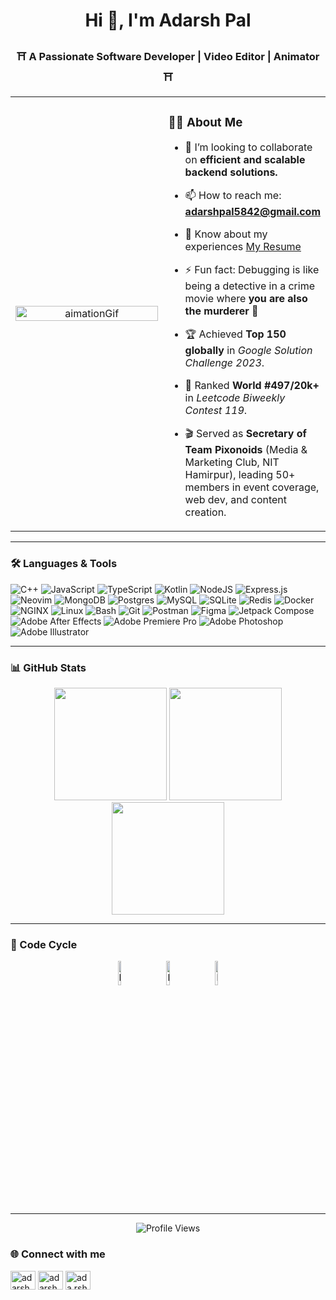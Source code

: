 <h1 align="center">Hi 👋, I'm Adarsh Pal</h1>
<h3 align="center"> ⛩ A Passionate Software Developer | Video Editor | Animator ⛩ </h3>

<table>
  <tr>
    <td width="50%" align="center">
      <img src="https://github.com/adarshXpal/adarshXpal/blob/master/giphy.gif?raw=true" alt="aimationGif" width="100%"/>
    </td>
    <td width="50%" valign="top">
      
### 👨‍💻 About Me
- 👯 I’m looking to collaborate on **efficient and scalable backend solutions.**
- 📫 How to reach me: **adarshpal5842@gmail.com**
- 📄 Know about my experiences [My Resume](https://drive.google.com/file/d/1uWioK-G4zCA936lwSj8F-ffCVAQyLbw5/view)
- ⚡ Fun fact: Debugging is like being a detective in a crime movie where **you are also the murderer** 🤯
- 🏆 Achieved **Top 150 globally** in *Google Solution Challenge 2023*.
- 🥇 Ranked **World #497/20k+** in *Leetcode Biweekly Contest 119*.
- 🎬 Served as **Secretary of Team Pixonoids** (Media & Marketing Club, NIT Hamirpur), leading 50+ members in event coverage, web dev, and content creation.

    </td>
  </tr>
</table>


---

### 🛠️ Languages & Tools  


![C++](https://img.shields.io/badge/C%2B%2B-00599C?style=flat&logo=c%2B%2B&logoColor=white)
![JavaScript](https://img.shields.io/badge/JavaScript-323330?style=flat&logo=javascript&logoColor=F7DF1E)
![TypeScript](https://img.shields.io/badge/TypeScript-007ACC?style=flat&logo=typescript&logoColor=white)
![Kotlin](https://img.shields.io/badge/Kotlin-%230095D5.svg?style=flat&logo=kotlin&logoColor=white)
![NodeJS](https://img.shields.io/badge/Node.js-43853D?style=flat&logo=node.js&logoColor=white)
![Express.js](https://img.shields.io/badge/Express.js-404D59?style=flat&logo=express)
![Neovim](https://img.shields.io/badge/Neovim-%2357A143.svg?style=flat&logo=neovim&logoColor=white)
![MongoDB](https://img.shields.io/badge/MongoDB-%234ea94b.svg?style=flat&logo=mongodb&logoColor=white)
![Postgres](https://img.shields.io/badge/PostgreSQL-316192?style=flat&logo=postgresql&logoColor=white)
![MySQL](https://img.shields.io/badge/MySQL-005C84?style=flat&logo=mysql&logoColor=white)
![SQLite](https://img.shields.io/badge/SQLite-07405E?style=flat&logo=sqlite&logoColor=white)
![Redis](https://img.shields.io/badge/Redis-DC382D?style=flat&logo=redis&logoColor=white)
![Docker](https://img.shields.io/badge/Docker-2496ED?style=flat&logo=docker&logoColor=white)
![NGINX](https://img.shields.io/badge/NGINX-009639?style=flat&logo=nginx&logoColor=white)
![Linux](https://img.shields.io/badge/Linux-FCC624?style=flat&logo=linux&logoColor=black)
![Bash](https://img.shields.io/badge/GNU%20Bash-4EAA25?style=flat&logo=GNU%20Bash&logoColor=white)
![Git](https://img.shields.io/badge/GIT-E44C30?style=flat&logo=git&logoColor=white)
![Postman](https://img.shields.io/badge/Postman-FF6C37?style=flat&logo=postman&logoColor=white)
![Figma](https://img.shields.io/badge/Figma-F24E1E?style=flat&logo=figma&logoColor=white)
![Jetpack Compose](https://img.shields.io/badge/Jetpack_Compose-4285F4.svg?style=flat&logo=jetpack-compose&logoColor=white)
![Adobe After Effects](https://img.shields.io/badge/Adobe%20After%20Effects-9999FF.svg?style=flat&logo=adobeaftereffects&logoColor=white)
![Adobe Premiere Pro](https://img.shields.io/badge/Adobe%20Premiere%20Pro-9999FF.svg?style=flat&logo=adobepremierepro&logoColor=white)
![Adobe Photoshop](https://img.shields.io/badge/Adobe%20Photoshop-31A8FF.svg?style=flat&logo=adobephotoshop&logoColor=white)
![Adobe Illustrator](https://img.shields.io/badge/Adobe%20Illustrator-FF9A00.svg?style=flat&logo=adobeillustrator&logoColor=white)

---

### 📊 GitHub Stats  

<div align="center">
  
<img src="https://github-readme-stats.vercel.app/api?username=adarshxpal&show_icons=true&theme=dark" height="180em"/>
<img src="https://github-readme-stats.vercel.app/api/top-langs/?username=adarshxpal&layout=compact&theme=dark" height="180em"/>
<img src="https://github-readme-streak-stats.herokuapp.com/?user=adarshxpal&theme=dark" height="180em"/>

</div>

---

### 🔁 Code Cycle  

<div align="center">

<img src="https://raw.githubusercontent.com/Tarikul-Islam-Anik/Animated-Fluent-Emojis/master/Emojis/Smilies/Face%20with%20Spiral%20Eyes.png" width="10%" alt="Broken system!"/>
&nbsp;&nbsp;&nbsp;&nbsp;&nbsp;
<img src="https://raw.githubusercontent.com/Tarikul-Islam-Anik/Animated-Fluent-Emojis/master/Emojis/Smilies/Relieved%20Face.png" width="10%" alt="It's working!"/>
&nbsp;&nbsp;&nbsp;&nbsp;&nbsp;
<img src="https://raw.githubusercontent.com/Tarikul-Islam-Anik/Animated-Fluent-Emojis/master/Emojis/Smilies/Astonished%20Face.png" width="10%" alt="It works but you don't know how!"/>

</div>

---

<div align="center">

![Profile Views](https://komarev.com/ghpvc/?username=adarshxpal&style=flat&color=orange&label=PROFILE+VIEWS)

</div>

### 🌐 Connect with me
<p align="left">
<a href="https://twitter.com/adarshxpal" target="blank"><img align="center" src="https://raw.githubusercontent.com/rahuldkjain/github-profile-readme-generator/master/src/images/icons/Social/twitter.svg" alt="adarshxpal" height="30" width="40" /></a>
<a href="https://linkedin.com/in/adarshxpal" target="blank"><img align="center" src="https://raw.githubusercontent.com/rahuldkjain/github-profile-readme-generator/master/src/images/icons/Social/linked-in-alt.svg" alt="adarshxpal" height="30" width="40" /></a>
<a href="https://instagram.com/ada.rsh_pal" target="blank"><img align="center" src="https://raw.githubusercontent.com/rahuldkjain/github-profile-readme-generator/master/src/images/icons/Social/instagram.svg" alt="ada.rsh_pal" height="30" width="40" /></a>
</p>
